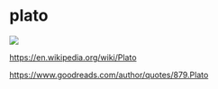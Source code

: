 # plato

![](https://en.wikipedia.org/wiki/Plato#/media/File:Plato_Silanion_Musei_Capitolini_MC1377.jpg)

<https://en.wikipedia.org/wiki/Plato>


<https://www.goodreads.com/author/quotes/879.Plato>


